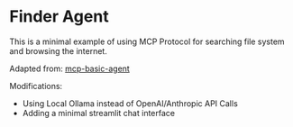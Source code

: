 # Finder Agent
This is a minimal example of using MCP Protocol for searching file system and browsing the internet.

Adapted from: [mcp-basic-agent](https://github.com/lastmile-ai/mcp-agent/tree/main/examples/basic/mcp_basic_agent)

Modifications:
- Using Local Ollama instead of OpenAI/Anthropic API Calls
- Adding a minimal streamlit chat interface